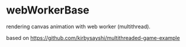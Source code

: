 # webWorkerBase
rendering canvas animation with web worker (multithread).

based on https://github.com/kirbysayshi/multithreaded-game-example
